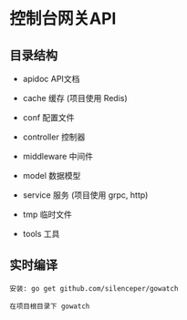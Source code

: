 # 控制台网关API


## 目录结构

- apidoc API文档

- cache 缓存 (项目使用 Redis)

- conf 配置文件

- controller 控制器

- middleware 中间件

- model 数据模型

- service 服务 (项目使用 grpc, http)

- tmp 临时文件

- tools 工具


## 实时编译
    
    安装: go get github.com/silenceper/gowatch
    
    在项目根目录下 gowatch
